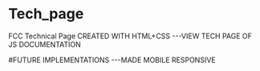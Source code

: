 # Tech_page
FCC Technical Page CREATED WITH HTML+CSS
---VIEW TECH PAGE OF JS DOCUMENTATION


#FUTURE IMPLEMENTATIONS
---MADE MOBILE RESPONSIVE
